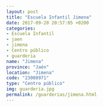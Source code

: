 ```yaml
---
layout: post
title: "Escuela Infantil Jimena"
date: 2017-09-20 20:57:05 +0200
categories:
- Escuela Infantil
- jaen
- jimena
- Centro público
- guarderia
name: "Jimena"
province: "Jaén"
location: "Jimena"
code: "23008971"
type: "Centro público"
img: guarderia.jpg
permalink: /guarderias/jimena.html
---
```

